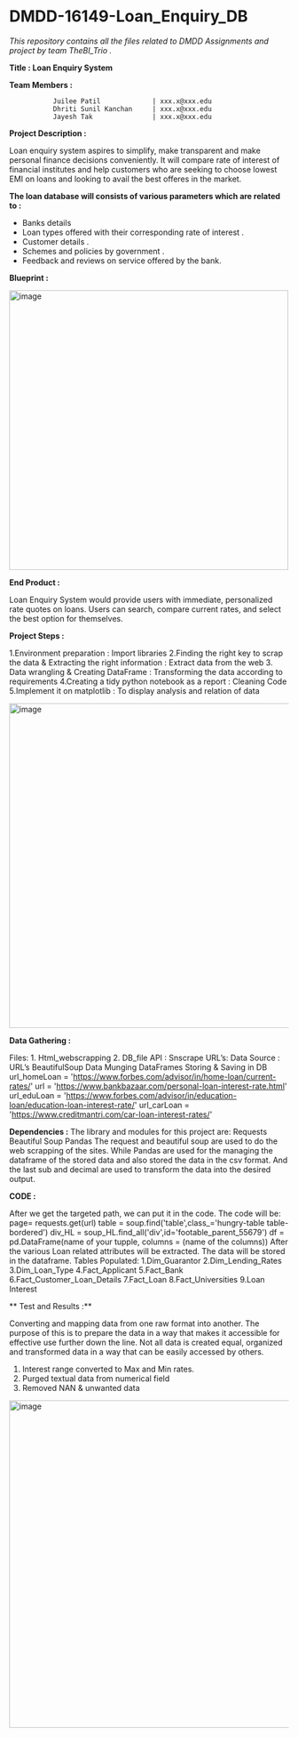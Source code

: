 # DMDD-16149-Loan_Enquiry_DB
*This repository contains all the files related to DMDD Assignments and project by team TheBI_Trio .*

**Title : Loan Enquiry System**

**Team Members :**

               Juilee Patil             | xxx.x@xxx.edu
               Dhriti Sunil Kanchan     | xxx.x@xxx.edu
               Jayesh Tak               | xxx.x@xxx.edu


**Project Description :**

Loan enquiry system aspires to simplify, make transparent and make personal finance decisions conveniently. It will compare rate of interest of financial institutes and help customers who are seeking to choose lowest EMI on loans and looking to avail the best offeres in the market.


**The loan database will consists of various parameters which are related to :** 

* Banks details
* Loan types offered with their corresponding rate of interest .
* Customer details .
* Schemes and policies by government .
* Feedback and reviews on service offered by the bank.


**Blueprint :**




<img width="503" alt="image" src="https://user-images.githubusercontent.com/112820037/191874143-befc5fae-ff5f-4fac-8bab-a4d1b59764a6.png">


**End Product :**

Loan Enquiry System would provide users with immediate, personalized rate quotes on loans. Users can search, compare current rates, and select the best option for themselves.


**Project Steps :**

1.Environment preparation : Import libraries 
2.Finding the right key to scrap the data & Extracting the right information : Extract data from the 
web
3. Data wrangling & Creating DataFrame : Transforming the data according to requirements
4.Creating a tidy python notebook as a report : Cleaning Code
5.Implement it on matplotlib : To display analysis and relation of data


<img width="584" alt="image" src="https://user-images.githubusercontent.com/112820037/205819905-16975f4c-9c20-4518-b2c4-5798a740d59d.png">


**Data Gathering :**

Files: 1. Html_webscrapping 2. DB_file
API : Snscrape
URL’s:
Data Source : URL’s BeautifulSoup
Data Munging
DataFrames
Storing & Saving in 
DB
url_homeLoan = 'https://www.forbes.com/advisor/in/home-loan/current-rates/'
url = 'https://www.bankbazaar.com/personal-loan-interest-rate.html'
url_eduLoan = 'https://www.forbes.com/advisor/in/education-loan/education-loan-interest-rate/'
url_carLoan = 'https://www.creditmantri.com/car-loan-interest-rates/'


**Dependencies :**
The library and modules for this project are:
Requests
Beautiful Soup
Pandas
The request and beautiful soup are used to do the web scrapping of the sites. While Pandas are used 
for the managing the dataframe of the stored data and also stored the data in the csv format. And the 
last sub and decimal are used to transform the data into the desired output.


**CODE :**

After we get the targeted path, we can put it in the code. The code will be:
page= requests.get(url)
table = soup.find('table',class_='hungry-table table-bordered')
div_HL = soup_HL.find_all('div',id='footable_parent_55679')
df = pd.DataFrame(name of your tupple, columns = (name of the columns))
After the various Loan related attributes will be extracted. The data will be stored in the dataframe.
Tables Populated:
1.Dim_Guarantor
2.Dim_Lending_Rates
3.Dim_Loan_Type
4.Fact_Applicant
5.Fact_Bank
6.Fact_Customer_Loan_Details
7.Fact_Loan
8.Fact_Universities
9.Loan Interest

** Test and Results :**


Converting and mapping data from one raw format into another. The purpose of this is to prepare 
the data in a way that makes it accessible for effective use further down the line. Not all data is 
created equal, organized and transformed data in a way that can be easily accessed by others.
1. Interest range converted to Max and Min rates.
2. Purged textual data from numerical field
3. Removed NAN & unwanted data

<img width="589" alt="image" src="https://user-images.githubusercontent.com/112820037/205820357-1d2ddc2d-43ca-4bdd-b88f-cdc1b662c1c4.png">
